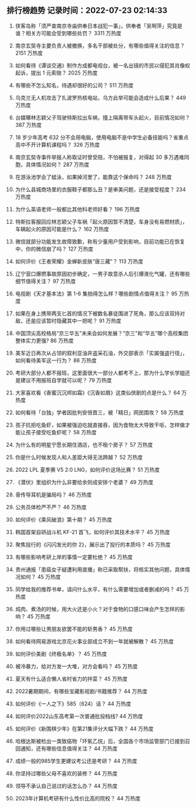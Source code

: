 
## 排行榜趋势 记录时间：2022-07-23 02:14:33
  
  1. 侠客岛称「须严查南京寺庙供奉日本战犯一事」，供奉者「吴啊萍」究竟是谁？相关方可能会受到哪些处罚？ 3311 万热度
    
  2. 南京玄奘寺主要负责人被撤换，多名干部被处分，有哪些值得关注的信息？ 2151 万热度
    
  3. 如何看待《谭谈交通》制作方成都电视台，被一名出镜的市民以侵犯其肖像权起诉，提出 1 元索赔？ 2025 万热度
    
  4. 有哪些不怎么知名，待遇却很好的公司？ 511 万热度
    
  5. 乌克兰无人机攻击了扎波罗热核电站，乌方此举可能会造成什么后果？ 449 万热度
    
  6. 台媒曝林志颖父子驾驶特斯拉出车祸，撞上隔离带车头起火，目前情况如何？ 387 万热度
    
  7. 18 岁少年高考 632 分不会用电脑，使用电脑不是中学生必备技能吗？省重点高中不开计算机课程吗？ 326 万热度
    
  8. 南京玄奘寺事件举报人称取证时曾受阻，不怕被报复，对得起 30 多万遇难同胞，具体情况如何？ 287 万热度
    
  9. 在游泳池学会了蛙泳，如果掉河里了，能靠这个保命吗？ 248 万热度
    
  10. 为什么县城商场里的衣服鞋子都那么丑？是审美问题，还是接受程度？ 234 万热度
    
  11. 为什么英语老师一般都比其他科老师好看？ 196 万热度
    
  12. 特斯拉客服回应林志颖父子车祸「起火原因暂不清楚，车身没有易燃材质」，车辆起火的原因可能是什么？ 162 万热度
    
  13. 微信就部分功能发生故障致歉，称有少量用户受到影响，目前功能已在恢复中，你的微信崩了吗？ 127 万热度
    
  14. 如何评价《王者荣耀》金蝉新皮肤“唐三藏”？ 113 万热度
    
  15. 辽宁营口爆燃事故原因初步确定，一男子故意杀人后引爆液化气罐，还有哪些细节值得关注？ 97 万热度
    
  16. 电视剧《天才基本法》第 1-6 集拍得怎么样？哪些剧情点值得关注？ 95 万热度
    
  17. 如果在身上携带两支匕首的情况下被数名暴徒围进了死角，那么应该双持对敌，还是应该暂时隐藏其中一把呢？ 91 万热度
    
  18. 中国顶尖高校格局“京三华五”未来会如何发展？“京三”和“华五”哪个高校集团整体实力更强? 86 万热度
    
  19. 美军近日再次从占领的叙利亚油井盗采石油，外交部表示「实属强盗行径」，如何看待美军这一行为？ 86 万热度
    
  20. 考研大部分人都不报班，这里面很大一部分人都考不上，那为什么学长学姐还是建议不用报班自学就可以呢？ 79 万热度
    
  21. 大家喜欢看《香蜜沉沉烬如霜》《沉香如屑》这类仙侠剧的点是什么？ 64 万热度
    
  22. 如何看待「台独」学者因批判安倍晋三，被「精日」网民围攻？ 58 万热度
    
  23. 孩子抗拒吃鱼虾，如果被强迫吃就直接吞，因为食物太大导致干呕，怎样做才能让孩子接受吃鱼虾呢？ 58 万热度
    
  24. 为什么有的明星宁愿长期住酒店，也不租个房子？ 57 万热度
    
  25. 你是什么时候发现人和人差距大得无法跨越？ 52 万热度
    
  26. 2022 LPL 夏季赛 V5 2:0 LNG，如何评价这场比赛？ 51 万热度
    
  27. 《潜伏》里组织为什么非要给余则成安排个老婆？ 49 万热度
    
  28. 骨传导耳机是骗局吗？ 46 万热度
    
  29. 公务员体检严不严？ 46 万热度
    
  30. 如何评价《乘风破浪》第十期？ 45 万热度
    
  31. 韩国首架自研战斗机 KF-21 首飞，如何评价其技术水平？ 45 万热度
    
  32. 聚焦投行的《闪闪发光的你 2》，展示出了投行的本质吗？ 45 万热度
    
  33. 有哪些影响考研上岸的事情一定要杜绝？ 45 万热度
    
  34. 贵州通报「患癌女子疑遭利用直播」称已采取帮扶，将核实其他问题，具体情况如何？ 45 万热度
    
  35. 同学给我的推荐书单，请问什么水平，有什么需要增加或者删减的吗？ 45 万热度
    
  36. 炖肉、煮汤的时候，用大火还是小火？对于食物的口感口味会产生怎样的影响？ 45 万热度
    
  37. 你用过哪些让男朋友欲罢不能的斩男香？ 45 万热度
    
  38. 如何看待网易游戏北京花火事业部成立不到一年就被解散？ 45 万热度
    
  39. 如何评价美剧《终极名单》？ 45 万热度
    
  40. 被冷暴力，给对方发一大堆，对方会看吗？ 45 万热度
    
  41. 夏天有什么适合懒人省时省力的拌菜？ 45 万热度
    
  42. 2022暑期期间，有哪些宝藏影视剧/书籍推荐？ 44 万热度
    
  43. 如何评价《一人之下》585（624）话？ 44 万热度
    
  44. 如何评价2022山东高考第一次普通批投档线? 44 万热度
    
  45. 如何评价《新围棋少年》在第21集评分大幅下跌？ 44 万热度
    
  46. 哈根达斯被检出一类致癌物「环氧乙烷」后，全国各个市场监管部门已接到召回通知，还有哪些信息值得关注？ 44 万热度
    
  47. 成绩一般的985学生更建议考公还是考研？ 44 万热度
    
  48. 你坚持过哪些父母不喜欢的装修？ 44 万热度
    
  49. 领导不承认自己说过的话怎么办？ 44 万热度
    
  50. 2023年计算机考研有什么性价比高的院校？ 44 万热度
    